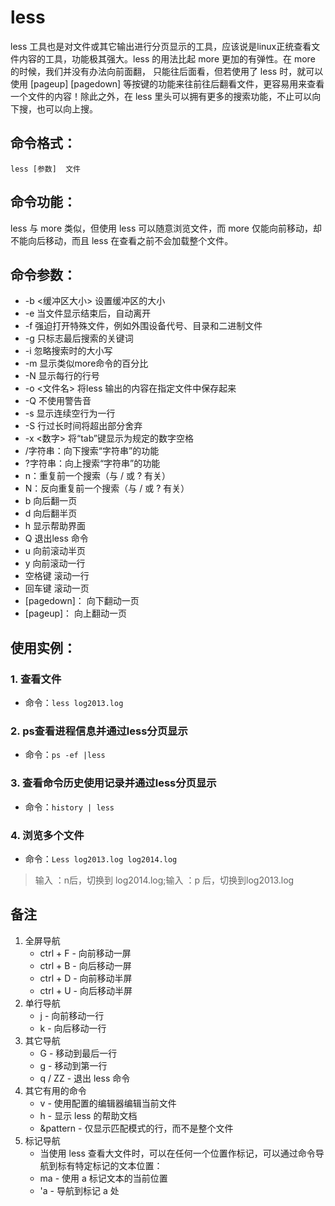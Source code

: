 # less

less 工具也是对文件或其它输出进行分页显示的工具，应该说是linux正统查看文件内容的工具，功能极其强大。less 的用法比起 more 更加的有弹性。在 more 的时候，我们并没有办法向前面翻， 只能往后面看，但若使用了 less 时，就可以使用 [pageup] [pagedown] 等按键的功能来往前往后翻看文件，更容易用来查看一个文件的内容！除此之外，在 less 里头可以拥有更多的搜索功能，不止可以向下搜，也可以向上搜。

## 命令格式：

`less [参数]  文件` 

## 命令功能：

less 与 more 类似，但使用 less 可以随意浏览文件，而 more 仅能向前移动，却不能向后移动，而且 less 在查看之前不会加载整个文件。

## 命令参数：
- -b <缓冲区大小> 设置缓冲区的大小
- -e  当文件显示结束后，自动离开
- -f  强迫打开特殊文件，例如外围设备代号、目录和二进制文件
- -g  只标志最后搜索的关键词
- -i  忽略搜索时的大小写
- -m  显示类似more命令的百分比
- -N  显示每行的行号
- -o <文件名> 将less 输出的内容在指定文件中保存起来
- -Q  不使用警告音
- -s  显示连续空行为一行
- -S  行过长时间将超出部分舍弃
- -x <数字> 将“tab”键显示为规定的数字空格
- /字符串：向下搜索“字符串”的功能
- ?字符串：向上搜索“字符串”的功能
- n：重复前一个搜索（与 / 或 ? 有关）
- N：反向重复前一个搜索（与 / 或 ? 有关）
- b  向后翻一页
- d  向后翻半页
- h  显示帮助界面
- Q  退出less 命令
- u  向前滚动半页
- y  向前滚动一行
- 空格键 滚动一行
- 回车键 滚动一页
- [pagedown]： 向下翻动一页
- [pageup]：   向上翻动一页

## 使用实例：

### 1. 查看文件

- 命令：`less log2013.log`

### 2. ps查看进程信息并通过less分页显示 

- 命令：`ps -ef |less`

### 3. 查看命令历史使用记录并通过less分页显示

- 命令：`history | less`

### 4. 浏览多个文件 

- 命令：`Less log2013.log log2014.log`

>输入 ：n后，切换到 log2014.log;输入 ：p 后，切换到log2013.log

## 备注

1. 全屏导航
    - ctrl + F - 向前移动一屏
    - ctrl + B - 向后移动一屏
    - ctrl + D - 向前移动半屏
    - ctrl + U - 向后移动半屏
2. 单行导航
    - j - 向前移动一行
    - k - 向后移动一行
3. 其它导航
    - G - 移动到最后一行
    - g - 移动到第一行
    - q / ZZ - 退出 less 命令
4. 其它有用的命令
    - v - 使用配置的编辑器编辑当前文件
    - h - 显示 less 的帮助文档
    - &pattern - 仅显示匹配模式的行，而不是整个文件
5. 标记导航
    - 当使用 less 查看大文件时，可以在任何一个位置作标记，可以通过命令导航到标有特定标记的文本位置：
    - ma - 使用 a 标记文本的当前位置
    - 'a - 导航到标记 a 处